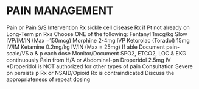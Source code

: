 # PAIN MANAGEMENT

Pain or Pain S/S
Intervention
Rx sickle cell disease
Rx if  Pt not already on Long-Term pn Rxs
Choose ONE of the following:
Fentanyl  1mcg/kg Slow IVP/IM/IN   (Max =150mcg)
Morphine  2-4mg IVP
Ketorolac (Toradol)  15mg IV/IM
Ketamine  0.2mg/kg IV/IN   (Max = 25mg)
If able  Document pain-scale/VS a & p each dose
Monitor/Document SPO2, ETCO2, LOC & EKG continuously
Pain from H/A or Abdominal-pn  Droperidol 2.5mg IV
*Droperidol is NOT authorized for other types of pain
Consultation
Severe pn persists p Rx or NSAID/Opioid Rx is contraindicated  Discuss the appropriateness of repeat dosing
